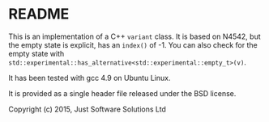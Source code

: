 # README #

This is an implementation of a C++ `variant` class. It is based on N4542, but the empty state is
explicit, has an `index()` of -1. You can also check for the empty state with
`std::experimental::has_alternative<std::experimental::empty_t>(v)`.

It has been tested with gcc 4.9 on Ubuntu Linux.

It is provided as a single header file released under the BSD license.

Copyright (c) 2015, Just Software Solutions Ltd
